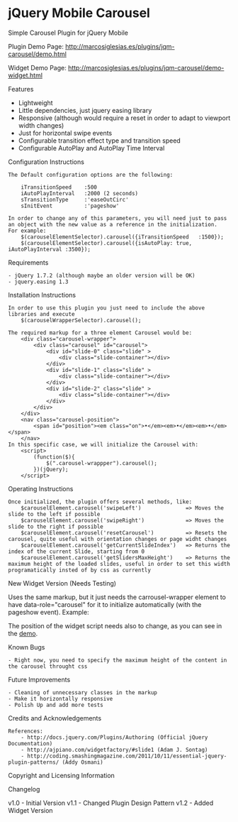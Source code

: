 jQuery Mobile Carousel
====================================

Simple Carousel Plugin for jQuery Mobile

Plugin Demo Page: 
http://marcosiglesias.es/plugins/jqm-carousel/demo.html

Widget Demo Page:
http://marcosiglesias.es/plugins/jqm-carousel/demo-widget.html

Features
 - Lightweight 
 - Little dependencies, just jquery easing library
 - Responsive (although would require a reset in order to adapt to viewport width changes)
 - Just for horizontal swipe events
 - Configurable transition effect type and transition speed
 - Configurable AutoPlay and AutoPlay Time Interval

Configuration Instructions

	The Default configuration options are the following:
	
		iTransitionSpeed	:500
		iAutoPlayInterval	:2000 (2 seconds)
		sTransitionType		:'easeOutCirc'
		sInitEvent			:'pageshow'
	
	In order to change any of this parameters, you will need just to pass an object with the new value as a reference in the initialization. 
	For example:
		$(carouselElementSelector).carousel({iTransitionSpeed	:1500});
		$(carouselElementSelector).carousel({isAutoPlay: true, iAutoPlayInterval :3500});

Requirements

	- jQuery 1.7.2 (although maybe an older version will be OK)
	- jquery.easing 1.3
	
Installation Instructions

 	In order to use this plugin you just need to include the above libraries and execute 
 		$(carouselWrapperSelector).carousel();
 		
	The required markup for a three element Carousel would be:
		<div class="carousel-wrapper">
			<div class="carousel" id="carousel">
				<div id="slide-0" class="slide" >
					<div class="slide-container"></div>
				</div>
				<div id="slide-1" class="slide" >
					<div class="slide-container"></div>
				</div>
				<div id="slide-2" class="slide" >
					<div class="slide-container"></div>
				</div>
			</div>
		</div>
		<nav class="carousel-position">
			<span id="position"><em class="on">•</em><em>•</em><em>•</em></span>
		</nav>
	In this specific case, we will initialize the Carousel with:
		<script>
			(function($){
				$(".carousel-wrappper").carousel();
			})(jQuery);
		</script>
	
Operating Instructions

	Once initialized, the plugin offers several methods, like:
		$carouselElement.carousel('swipeLeft')				=> Moves the slide to the left if possible
		$carouselElement.carousel('swipeRight')				=> Moves the slide to the right if possible
		$carouselElement.carousel('resetCarousel')			=> Resets the carousel, quite useful with orientation changes or page widht changes
		$carouselElement.carousel('getCurrentSlideIndex')	=> Returns the index of the current Slide, starting from 0
		$carouselElement.carousel('getSlidersMaxHeight')	=> Returns the maximum height of the loaded slides, useful in order to set this width programatically insted of by css as currently
		
New Widget Version (Needs Testing)

Uses the same markup, but it just needs the carrousel-wrapper element to have data-role="carousel" for it to initialize automatically (with the pageshow event). Example:

<div class="carousel-wrapper" data-role="carousel">

The position of the widget script needs also to change, as you can see in the <a href="http://marcosiglesias.es/plugins/jqm-carousel/demo-widget.html" title="demo widget page">demo</a>.

Known Bugs
	
	- Right now, you need to specify the maximum height of the content in the carousel throught css

Future Improvements
	
	- Cleaning of unnecessary classes in the markup
	- Make it horizontally responsive
	- Polish Up and add more tests

Credits and Acknowledgements

	References:
 		- http://docs.jquery.com/Plugins/Authoring (Official jQuery Documentation)
 		- http://ajpiano.com/widgetfactory/#slide1 (Adam J. Sontag)
 		- http://coding.smashingmagazine.com/2011/10/11/essential-jquery-plugin-patterns/ (Addy Osmani)
 		
Copyright and Licensing Information

Changelog

v1.0 - Initial Version
v1.1 - Changed Plugin Design Pattern
v1.2 - Added Widget Version
